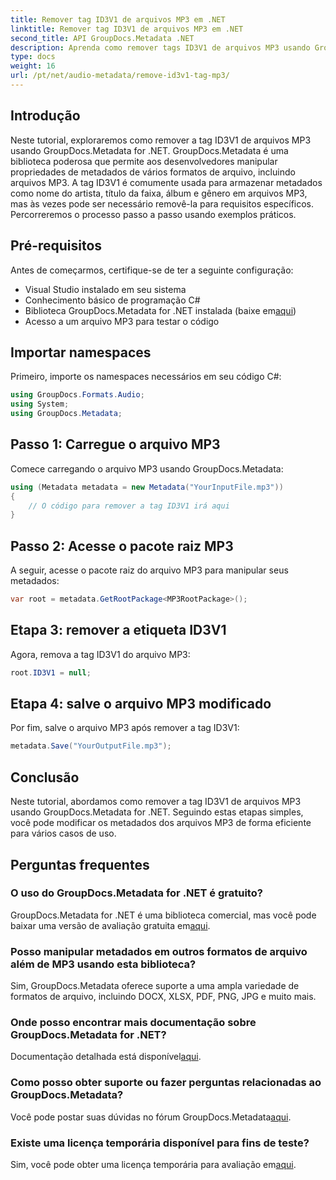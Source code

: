 ```yaml
---
title: Remover tag ID3V1 de arquivos MP3 em .NET
linktitle: Remover tag ID3V1 de arquivos MP3 em .NET
second_title: API GroupDocs.Metadata .NET
description: Aprenda como remover tags ID3V1 de arquivos MP3 usando GroupDocs.Metadata for .NET. Guia passo a passo fácil com exemplos práticos.
type: docs
weight: 16
url: /pt/net/audio-metadata/remove-id3v1-tag-mp3/
---
```

## Introdução
Neste tutorial, exploraremos como remover a tag ID3V1 de arquivos MP3 usando GroupDocs.Metadata for .NET. GroupDocs.Metadata é uma biblioteca poderosa que permite aos desenvolvedores manipular propriedades de metadados de vários formatos de arquivo, incluindo arquivos MP3. A tag ID3V1 é comumente usada para armazenar metadados como nome do artista, título da faixa, álbum e gênero em arquivos MP3, mas às vezes pode ser necessário removê-la para requisitos específicos. Percorreremos o processo passo a passo usando exemplos práticos.
## Pré-requisitos
Antes de começarmos, certifique-se de ter a seguinte configuração:
- Visual Studio instalado em seu sistema
- Conhecimento básico de programação C#
-  Biblioteca GroupDocs.Metadata for .NET instalada (baixe em[aqui](https://releases.groupdocs.com/metadata/net/))
- Acesso a um arquivo MP3 para testar o código

## Importar namespaces
Primeiro, importe os namespaces necessários em seu código C#:
```csharp
using GroupDocs.Formats.Audio;
using System;
using GroupDocs.Metadata;
```
## Passo 1: Carregue o arquivo MP3
Comece carregando o arquivo MP3 usando GroupDocs.Metadata:
```csharp
using (Metadata metadata = new Metadata("YourInputFile.mp3"))
{
    // O código para remover a tag ID3V1 irá aqui
}
```
## Passo 2: Acesse o pacote raiz MP3
A seguir, acesse o pacote raiz do arquivo MP3 para manipular seus metadados:
```csharp
var root = metadata.GetRootPackage<MP3RootPackage>();
```
## Etapa 3: remover a etiqueta ID3V1
Agora, remova a tag ID3V1 do arquivo MP3:
```csharp
root.ID3V1 = null;
```
## Etapa 4: salve o arquivo MP3 modificado
Por fim, salve o arquivo MP3 após remover a tag ID3V1:
```csharp
metadata.Save("YourOutputFile.mp3");
```

## Conclusão
Neste tutorial, abordamos como remover a tag ID3V1 de arquivos MP3 usando GroupDocs.Metadata for .NET. Seguindo estas etapas simples, você pode modificar os metadados dos arquivos MP3 de forma eficiente para vários casos de uso.

## Perguntas frequentes
### O uso do GroupDocs.Metadata for .NET é gratuito?
 GroupDocs.Metadata for .NET é uma biblioteca comercial, mas você pode baixar uma versão de avaliação gratuita em[aqui](https://releases.groupdocs.com/).
### Posso manipular metadados em outros formatos de arquivo além de MP3 usando esta biblioteca?
Sim, GroupDocs.Metadata oferece suporte a uma ampla variedade de formatos de arquivo, incluindo DOCX, XLSX, PDF, PNG, JPG e muito mais.
### Onde posso encontrar mais documentação sobre GroupDocs.Metadata for .NET?
 Documentação detalhada está disponível[aqui](https://reference.groupdocs.com/metadata/net/).
### Como posso obter suporte ou fazer perguntas relacionadas ao GroupDocs.Metadata?
 Você pode postar suas dúvidas no fórum GroupDocs.Metadata[aqui](https://forum.groupdocs.com/c/metadata/14).
### Existe uma licença temporária disponível para fins de teste?
 Sim, você pode obter uma licença temporária para avaliação em[aqui](https://purchase.groupdocs.com/temporary-license/).
